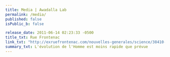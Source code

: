 ```yaml
---
title: Media | Awadalla Lab
permalink: /media/
published: false
isPublic_b: false

release_date: 2011-06-14 02:23:33 -0500
title_txt: Rue Frontenac
link_txt: "http://exruefrontenac.com/nouvelles-generales/science/38410-evolution-humaine"
summary_txt: L'évolution de l'Homme est moins rapide que prévue
---
```

